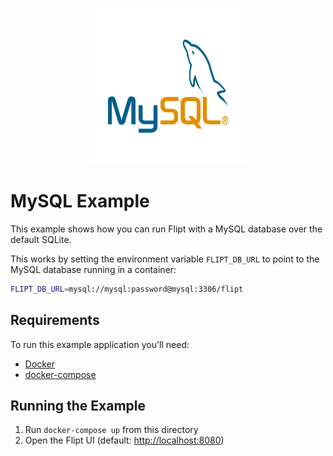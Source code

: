 <p align="center">
    <img src="../../images/logos/mysql.svg" alt="MySQL" width=250 height=250 />
</p>

# MySQL Example

This example shows how you can run Flipt with a MySQL database over the default SQLite.

This works by setting the environment variable `FLIPT_DB_URL` to point to the MySQL database running in a container:

```bash
FLIPT_DB_URL=mysql://mysql:password@mysql:3306/flipt
```

## Requirements

To run this example application you'll need:

* [Docker](https://docs.docker.com/install/)
* [docker-compose](https://docs.docker.com/compose/install/)

## Running the Example

1. Run `docker-compose up` from this directory
1. Open the Flipt UI (default: [http://localhost:8080](http://localhost:8080))
